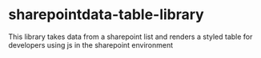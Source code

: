 # sharepointdata-table-library
This library takes data from a sharepoint list and renders a styled table for developers using js in the sharepoint environment

